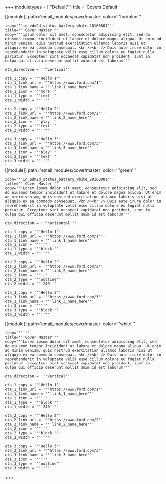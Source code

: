 +++
moduletypes = [ "Default" ]
title = 'Covers Default'

[[module]]
path='email_modules/cover/master'
color='''fordblue'''

	icon='''in_edm2d_status_battery_white_20160801'''
	title='''Cover Master'''
	copy='''ipsum dolor sit amet, consectetur adipiscing elit, sed do eiusmod tempor incididunt ut labore et dolore magna aliqua. Ut enim ad minim veniam, quis nostrud exercitation ullamco laboris nisi ut aliquip ex ea commodo consequat. <br /><br /> Duis aute irure dolor in reprehenderit in voluptate velit esse cillum dolore eu fugiat nulla pariatur. Excepteur sint occaecat cupidatat non proident, sunt in culpa qui officia deserunt mollit anim id est laborum'''

	cta_direction = '''vertical'''

	cta_1_copy = '''Hello 1'''
	cta_1_link_url = '''https://www.ford.com/1'''
	cta_1_link_name = '''link_1_name_here'''
	cta_1_icon = '''more'''
	cta_1_type = '''text'''
	cta_1_width = ''''''

	cta_2_copy = '''Hello 2'''
	cta_2_link_url = '''https://www.ford.com/2'''
	cta_2_link_name = '''link_2_name_here'''
	cta_2_icon = '''play'''
	cta_2_type = '''text'''
	cta_2_width = ''''''

	cta_3_copy = '''Hello 3'''
	cta_3_link_url = '''https://www.ford.com/3'''
	cta_3_link_name = '''link_3_name_here'''
	cta_3_icon = '''play'''
	cta_3_type = '''text'''
	cta_3_width = ''''''

[[module]]
path='email_modules/cover/master'
color='''green'''

	icon='''in_edm2d_status_battery_white_20160801'''
	title='''Cover Master'''
	copy='''Lorem ipsum dolor sit amet, consectetur adipiscing elit, sed do eiusmod tempor incididunt ut labore et dolore magna aliqua. Ut enim ad minim veniam, quis nostrud exercitation ullamco laboris nisi ut aliquip ex ea commodo consequat. <br /><br /> Duis aute irure dolor in reprehenderit in voluptate velit esse cillum dolore eu fugiat nulla pariatur. Excepteur sint occaecat cupidatat non proident, sunt in culpa qui officia deserunt mollit anim id est laborum'''

	cta_direction = '''horizontal'''

	cta_1_copy = '''Hello 1'''
	cta_1_link_url = '''https://www.ford.com/1'''
	cta_1_link_name = '''link_1_name_here'''
	cta_1_icon = ''''''
	cta_1_type = '''block'''
	cta_1_width = ''''''

	cta_2_copy = '''Hello 2'''
	cta_2_link_url = '''https://www.ford.com/2'''
	cta_2_link_name = '''link_2_name_here'''
	cta_2_icon = ''''''
	cta_2_type = '''outline'''
	cta_2_width = '''240'''

	cta_3_copy = '''Hello 3'''
	cta_3_link_url = '''https://www.ford.com/3'''
	cta_3_link_name = '''link_3_name_here'''
	cta_3_icon = ''''''
	cta_3_type = '''block'''
	cta_3_width = ''''''

[[module]]
path='email_modules/cover/master'
color='''white'''

	icon=''''''
	title='''Cover Master'''
	copy='''Lorem ipsum dolor sit amet, consectetur adipiscing elit, sed do eiusmod tempor incididunt ut labore et dolore magna aliqua. Ut enim ad minim veniam, quis nostrud exercitation ullamco laboris nisi ut aliquip ex ea commodo consequat. <br /><br /> Duis aute irure dolor in reprehenderit in voluptate velit esse cillum dolore eu fugiat nulla pariatur. Excepteur sint occaecat cupidatat non proident, sunt in culpa qui officia deserunt mollit anim id est laborum'''

	cta_direction = '''vertical'''

	cta_1_copy = '''Hello 1'''
	cta_1_link_url = '''https://www.ford.com/1'''
	cta_1_link_name = '''link_1_name_here'''
	cta_1_icon = ''''''
	cta_1_type = '''block'''
	cta_1_width = '''240'''

	cta_2_copy = '''Hello 2'''
	cta_2_link_url = '''https://www.ford.com/2'''
	cta_2_link_name = '''link_2_name_here'''
	cta_2_icon = ''''''
	cta_2_type = '''block'''
	cta_2_width = ''''''

	cta_3_copy = '''Hello 3'''
	cta_3_link_url = '''https://www.ford.com/3'''
	cta_3_link_name = '''link_3_name_here'''
	cta_3_icon = ''''''
	cta_3_type = '''outline'''
	cta_3_width = ''''''

+++